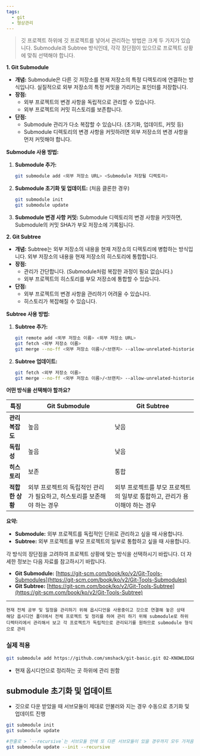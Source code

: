 ```yaml
---
tags:
  - git
  - 형상관리
---
```


> 깃 프로젝트 하위에 깃 프로젝트를 넣어서 관리하는 방법은 크게 두 가지가 있습니다. Submodule과 Subtree 방식인데, 각각 장단점이 있으므로 프로젝트 상황에 맞춰 선택해야 합니다.

**1. Git Submodule**

*   **개념:**  Submodule은 다른 깃 저장소를 현재 저장소의 특정 디렉토리에 연결하는 방식입니다.  실질적으로 외부 저장소의 특정 커밋을 가리키는 포인터를 저장합니다.
*   **장점:**
    *   외부 프로젝트의 변경 사항을 독립적으로 관리할 수 있습니다.
    *   외부 프로젝트의 커밋 히스토리를 보존합니다.
*   **단점:**
    *   Submodule 관리가 다소 복잡할 수 있습니다. (초기화, 업데이트, 커밋 등)
    *   Submodule 디렉토리의 변경 사항을 커밋하려면 외부 저장소의 변경 사항을 먼저 커밋해야 합니다.

**Submodule 사용 방법:**

1.  **Submodule 추가:**

    ```bash
    git submodule add <외부 저장소 URL> <Submodule 저장될 디렉토리>
    ```

2.  **Submodule 초기화 및 업데이트:**  (처음 클론한 경우)

    ```bash
    git submodule init
    git submodule update
    ```

3.  **Submodule 변경 사항 커밋:**  Submodule 디렉토리의 변경 사항을 커밋하면, Submodule의 커밋 SHA가 부모 저장소에 기록됩니다.

**2. Git Subtree**

*   **개념:**  Subtree는 외부 저장소의 내용을 현재 저장소의 디렉토리에 병합하는 방식입니다.  외부 저장소의 내용을 현재 저장소의 히스토리에 통합합니다.
*   **장점:**
    *   관리가 간단합니다. (Submodule처럼 복잡한 과정이 필요 없습니다.)
    *   외부 프로젝트의 히스토리를 부모 저장소에 통합할 수 있습니다.
*   **단점:**
    *   외부 프로젝트의 변경 사항을 관리하기 어려울 수 있습니다.
    *   히스토리가 복잡해질 수 있습니다.

**Subtree 사용 방법:**

1.  **Subtree 추가:**

    ```bash
    git remote add <외부 저장소 이름> <외부 저장소 URL>
    git fetch <외부 저장소 이름>
    git merge --no-ff <외부 저장소 이름>/<브랜치> --allow-unrelated-histories
    ```

2.  **Subtree 업데이트:**

    ```bash
    git fetch <외부 저장소 이름>
    git merge --no-ff <외부 저장소 이름>/<브랜치> --allow-unrelated-histories
    ```

**어떤 방식을 선택해야 할까요?**

| 특징         | Git Submodule                            | Git Subtree                                |
| ---------- | ---------------------------------------- | ------------------------------------------ |
| **관리 복잡도** | 높음                                       | 낮음                                         |
| **독립성**    | 높음                                       | 낮음                                         |
| **히스토리**   | 보존                                       | 통합                                         |
| **적합한 상황** | 외부 프로젝트의 독립적인 관리가 필요하고, 히스토리를 보존해야 하는 경우 | 외부 프로젝트를 부모 프로젝트의 일부로 통합하고, 관리가 용이해야 하는 경우 |

**요약:**

*   **Submodule:** 외부 프로젝트를 독립적인 단위로 관리하고 싶을 때 사용합니다.
*   **Subtree:** 외부 프로젝트를 부모 프로젝트의 일부로 통합하고 싶을 때 사용합니다.

각 방식의 장단점을 고려하여 프로젝트 상황에 맞는 방식을 선택하시기 바랍니다.  더 자세한 정보는 다음 자료를 참고하시기 바랍니다.

*   **Git Submodule:** [https://git-scm.com/book/ko/v2/Git-Tools-Submodules](https://git-scm.com/book/ko/v2/Git-Tools-Submodules)
*   **Git Subtree:** [https://git-scm.com/book/ko/v2/Git-Tools-Subtree](https://git-scm.com/book/ko/v2/Git-Tools-Subtree)

---
```ad-info
현재 전체 공부 및 일정을 관리하기 위해 옵시디언을 사용중이고 깃으로 연결해 놓은 상태
해당 옵시디언 폴더에서 전체 프로젝트 및 정리를 하여 관리 하기 위해 submodule로 하위 디렉터리에서 관리해서 보고 각 프로젝트가 독립적으로 관리되기를 원하므로 submodule 형식으로 관리
```

### 실제 적용
```bash
git submodule add https://github.com/smshack/git-basic.git 02-KNOWLEDGE/devops/configuration_management/git/git-basic
```
- 현재 옵시디언으로 정리하는 곳 하위에 관리 원함

## submodule 초기화 및 업데이트
- 깃으로 다운 받았을 때 서브모듈이 제대로 안불러와 지는 경우 수동으로 초기화 및 업데이트 진행
```bash
git submodule init
git submodule update

#한줄로 > `--recursive`는 서브모듈 안에 또 다른 서브모듈이 있을 경우까지 모두 가져옴
git submodule update --init --recursive

```
